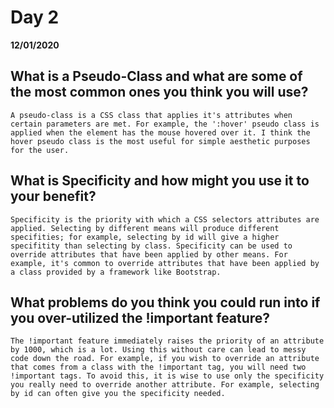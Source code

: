  # Day 2
 __12/01/2020__
 
 ## What is a Pseudo-Class and what are some of the most common ones you think you will use?
    A pseudo-class is a CSS class that applies it's attributes when certain parameters are met. For example, the ':hover' pseudo class is applied when the element has the mouse hovered over it. I think the hover pseudo class is the most useful for simple aesthetic purposes for the user.

 ## What is Specificity and how might you use it to your benefit? 
    Specificity is the priority with which a CSS selectors attributes are applied. Selecting by different means will produce different specifities; for example, selecting by id will give a higher specifitity than selecting by class. Specificity can be used to override attributes that have been applied by other means. For example, it's common to override attributes that have been applied by a class provided by a framework like Bootstrap.

## What problems do you think you could run into if you over-utilized the !important feature?
    The !important feature immediately raises the priority of an attribute by 1000, which is a lot. Using this without care can lead to messy code down the road. For example, if you wish to override an attribute that comes from a class with the !important tag, you will need two !important tags. To avoid this, it is wise to use only the specificity you really need to override another attribute. For example, selecting by id can often give you the specificity needed.

